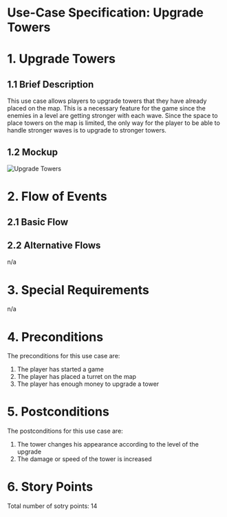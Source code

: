 # Use-Case Specification: Upgrade Towers

# 1. Upgrade Towers

## 1.1 Brief Description
This use case allows players to upgrade towers that they have already placed on the map. 
This is a necessary feature for the game since the enemies in a level are getting stronger with each wave. 
Since the space to place towers on the map is limited, the only way for the player to be able to handle stronger waves is to upgrade to stronger towers.

## 1.2 Mockup 
![Upgrade Towers](../mockups/post_a_session_mockup.png)

# 2. Flow of Events

## 2.1 Basic Flow

## 2.2 Alternative Flows
n/a

# 3. Special Requirements
n/a

# 4. Preconditions
The preconditions for this use case are:
1. The player has started a game
2. The player has placed a turret on the map
3. The player has enough money to upgrade a tower

# 5. Postconditions
The postconditions for this use case are:
1. The tower changes his appearance according to the level of the upgrade
2. The damage or speed of the tower is increased

# 6. Story Points

Total number of sotry points: 14
